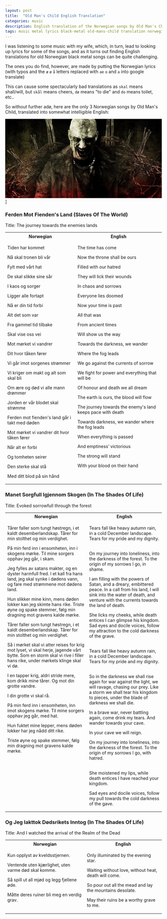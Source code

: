 ```yaml
---
layout: post
title:  "Old Man's Child English Translation"
categories: music
description: English translation of the Norwegian songs by Old Man's Child
tags: music metal lyrics black-metal old-mans-child translation norwegian
---
```


I was listening to some music with my wife, which, in turn, lead to looking up lyrics for some of the songs, and as it turns out finding English translations for old Norwegian black metal songs can be quite challenging.

The ones you do find, however, are made by putting the Norwegian lyrics (with typos and the `æ` `ø` `å` letters replaced with `ae` `o` and `a` into google translate)

This can cause some spectacularly bad translations as `skal` means shall/will, but `skål` means cheers, `dø` means "to die" and `do` means toilet, etc..

So without further adø, here are the only 3 Norwegian songs by Old Man's Child, translated into somewhat intelligible English:

![Old Man's Child](/images/2021-old-mans-child.jpg)]

### Ferden Mot Fienden's Land (Slaves Of The World)
Title: The journey towards the enemies lands

<table style="width:100%">
  <tr>
    <th>Norwegian</th>
    <th>English</th>
  </tr>
  
  <tr>
    <td valign="top">
<p>Tiden har kommet</p><p>
Nå skal tronen bli vår</p><p>
Fylt med vårt hat</p><p>
De skal slikke sine sår</p><p>
I kaos og sorger</p><p>
Ligger alle fortapt</p><p>
Nå er din tid forbi</p><p>
Alt det som var</p><p>
Fra gammel tid tilbake</p><p>
Skal vise oss vei</p><p>
Mot mørket vi vandrer</p><p>
Dit hvor tåken fører</p><p>
Vi går imot sorgenes strømmer</p><p>
Vi kriger om makt og alt som skal bli</p><p>
Om ære og død vi alle mann drømmer</p><p>
Jorden er vår blodet skal strømme</p><p>
Ferden mot fienden's land går i takt med døden</p><p>
Mot mørket vi vandrer dit hvor tåken fører</p><p>
Når alt er forbi</p><p>
Og tomheten seirer</p><p>
Den sterke skal stå</p><p>
Med ditt blod på sin hånd</p>
    </td>
    
<td valign="top">
<p>The time has come</p><p>
Now the throne shall be ours</p><p>
Filled with our hatred</p><p>
They will lick their wounds</p><p>
In chaos and sorrows</p><p>
Everyone lies doomed</p><p>
Now your time is past</p><p>
All that was</p><p>
From ancient times</p><p>
Will show us the way</p><p>
Towards the darkness, we wander</p><p>
Where the fog leads</p><p>
We go against the currents of sorrow</p><p>
We fight for power and everything that will be</p><p>
Of honour and death we all dream</p><p>
The earth is ours, the blood will flow</p><p>
The journey towards the enemy's land keeps pace with death</p><p>
Towards darkness, we wander where the fog leads</p><p>
When everything is passed</p><p>
And emptiness’ victorious</p><p>
The strong will stand</p><p>
With your blood on their hand</p>
</td>

  </tr>
</table>


### Manet Sorgfull Igjennom Skogen (In The Shades Of Life)
Title: Evoked sorrowfull through the forest

<table style="width:100%">
  <tr>
    <th>Norwegian</th>
    <th>English</th>
  </tr>
  
  <tr>
<td valign="top">
<p>
Tårer faller som tungt høstregn, i et kaldt desemberlandskap.
Tårer for min stolthet og min verdighet.
</p><p>
På min ferd inn i ensomheten, inn i skogens mørke.
Til mine sorgers opphav jeg går, i skam.
</p><p>
Jeg fylles av satans makter, og en dyster harmfull fred.
I et kall fra hans land, jeg skal synke i dødens vann,
og fare med strømmene mot dødens land.
</p><p>
Hun slikker mine kinn, mens døden lokker kan jeg skimte hans rike.
Triste øyne og spake stemmer, følg min dragning mot gravens kalde mørke.
</p><p>
Tårer faller som tungt høstregn, i et kaldt desemberlandskap.
Tårer for min stolthet og min verdighet.
</p><p>
Så i mørket skal vi atter reises for krig mot lyset,
vi skal herje, jagende vårt bytte.
Som en storm skal vi rive i filler hans rike,
under mørkets klinge skal vi dø.
</p><p>
I en tapper krig, aldri stride mere, kom drikk mine tårer. Og mot din grotte vandre. 
</p><p>
I din grotte vi skal rå.
</p><p>
På min ferd inn i ensomheten, inn imot skogens mørke.
Til mine sorgers opphav jeg går, med hat.
</p><p>
Hun fuktet mine lepper, mens døden lokker har jeg nådd ditt rike.
</p><p>
Triste øyne og spake stemmer,
følg min dragning mot gravens kalde mørke.
</p>
</td>

<td valign="top">
<p>
Tears fall like heavy autumn rain, in a cold December landscape.
Tears for my pride and my dignity.<br/><br/>
</p><p>
On my journey into loneliness, into the darkness of the forest.
To the origin of my sorrows I go, in shame.
</p><p>
I am filling with the powers of Satan, and a dreary, embittered peace.
In a call from his land, I will sink into the water of death,
and venture with the currents towards the land of death.
</p><p>
She licks my cheeks, while death entices I can glimpse his kingdom.
Sad eyes and docile voices, follow my attraction to the cold darkness of the grave.<br/><br/>
</p><p>
Tears fall like heavy autumn rain, in a cold December landscape.
Tears for my pride and my dignity.<br/><br/>
</p><p>
So in the darkness we shall rise again for war against the light,
we will ravage, chasing our prey.
Like a storm we shall tear his kingdom to pieces,
under the blade of darkness we shall die.
</p><p>
In a brave war, never battling again, come drink my tears. And wander towards your cave.
</p><p>
In your cave we will reign.
</p><p>
On my journey into loneliness, into the darkness of the forest.
To the origin of my sorrows I go, with hatred.<br/><br/>
</p><p>
She moistened my lips, while death entices I have reached your kingdom.
</p><p>
Sad eyes and docile voices,
follow my pull towards the cold darkness of the gave.
</p>
</td>
  </tr>
</table>


### Og Jeg Iakttok Dødsrikets Inntog (In The Shades Of Life)
Title: And I watched the arrival of the Realm of the Dead

<table style="width:100%">
  <tr>
    <th>Norwegian</th>
    <th>English</th>
  </tr>
  
  <tr>
    <td valign="top">
<p>
Kun opplyst av kveldsstjernen.</p><p>
Ventende uten kjærlighet, uten varme død skal komme.</p><p>
Så spill ut all mjød og legg fjellene øde.</p><p>
Måtte deres ruiner bli meg en verdig grav.
</p>
</td>
<td valign="top">
<p>
Only illuminated by the evening star.</p><p>
Waiting without love, without heat, death will come.</p><p>
So pour out all the mead and lay the mountains desolate.</p><p>
May their ruins be a worthy grave to me.
</p>
</td>
  </tr>
</table>


